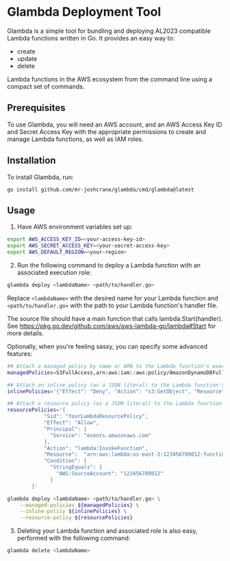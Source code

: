# Glambda Deployment Tool

Glambda is a simple tool for bundling and deploying AL2023 compatible Lambda functions written in Go. It provides an easy way to:

* create
* update
* delete

Lambda functions in the AWS ecosystem from the command line using a compact set of commands.

## Prerequisites

To use Glambda, you will need an AWS account, and an AWS Access Key ID and
Secret Access Key with the appropriate permissions to create and manage Lambda
functions, as well as IAM roles.

## Installation

To install Glambda, run:
```
go install github.com/mr-joshcrane/glambda/cmd/glambda@latest
```

## Usage

1. Have AWS environment variables set up:

```bash
export AWS_ACCESS_KEY_ID=<your-access-key-id>
export AWS_SECRET_ACCESS_KEY=<your-secret-access-key>
export AWS_DEFAULT_REGION=<your-region>
```

2. Run the following command to deploy a Lambda function with an associated
   execution role:

```bash
glambda deploy <lambdaName> <path/to/handler.go> 
```

Replace `<lambdaName>` with the desired name for your Lambda function and `<path/to/handler.go>` with the path to your Lambda function's handler file.


The source file should have a main function that calls lambda.Start(handler). 
See https://pkg.go.dev/github.com/aws/aws-lambda-go/lambda#Start for more details.

Optionally, when you're feeling sassy, you can specify some advanced features:
```bash
## Attach a managed policy by name or ARN to the Lambda function's execution roles
managedPolicies=S3FullAccess,arn:aws:iam::aws:policy/AmazonDynamoDBFullAccess

## Attach an inline policy (as a JSON literal) to the Lambda function's execution roles
inlinePolicies='{"Effect": "Deny", "Action": "s3:GetObject", "Resource": "*"}'

## Attach a resource policy (as a JSON literal) to the Lambda function
resourcePolicies='{
            "Sid": "YourLambdaResourcePolicy",
            "Effect": "Allow",
            "Principal": {
              "Service": "events.amazonaws.com"
            },
            "Action": "lambda:InvokeFunction",
            "Resource":  "arn:aws:lambda:us-east-2:123456789012:function:my-function",
            "Condition": {
              "StringEquals": {
                "AWS:SourceAccount": "123456789012"
              }
        }'

glambda deploy <lambdaName> <path/to/handler.go> \
    --managed-policies ${managedPolicies} \
    --inline-policy ${inlinePolicies} \
    --resource-policy ${resourcePolicies}
``` 
 
3. Deleting your Lambda function and associated role is also easy, performed with
the following command:

```bash
glambda delete <lambdaName>
```
 
